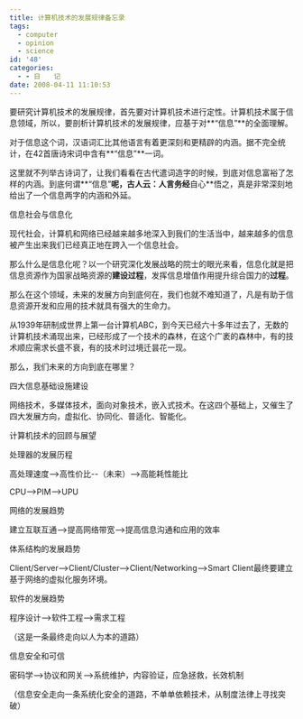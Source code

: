 ```yaml
---
title: 计算机技术的发展规律备忘录
tags:
  - computer
  - opinion
  - science
id: '48'
categories:
  - - 日　　记
date: 2008-04-11 11:10:53
---
```


要研究计算机技术的发展规律，首先要对计算机技术进行定性。计算机技术属于信息领域，所以，要剖析计算机技术的发展规律，应基于对**“信息”**的全面理解。

对于信息这个词，汉语词汇比其他语言有着更深刻和更精辟的内涵。据不完全统计，在42首唐诗宋词中含有**“信息”**一词。

这里就不列举古诗词了，让我们看看在古代遣词造字的时候，到底对信息富裕了怎样的内涵。到底何谓**“信息”**呢，古人云：**人言**务经**自心**悟之，真是非常深刻地给出了一个信息两字的内涵和外延。

信息社会与信息化

现代社会，计算机和网络已经越来越多地深入到我们的生活当中，越来越多的信息被产生出来我们已经真正地在跨入一个信息社会。

那么什么是信息化呢？以一个研究深化发展战略的院士的眼光来看，信息化就是把信息资源作为国家战略资源的**建设过程**，发挥信息增值作用提升综合国力的**过程**。

那么在这个领域，未来的发展方向到底何在，我们也就不难知道了，凡是有助于信息资源开发和应用的技术就具有强大的生命力。

从1939年研制成世界上第一台计算机ABC，到今天已经六十多年过去了，无数的计算机技术涌现出来，已经形成了一个技术的森林，在这个广袤的森林中，有的技术顺应需求长盛不衰，有的技术时过境迁昙花一现。

那么，我们未来的方向到底在哪里？

四大信息基础设施建设

网络技术，多媒体技术，面向对象技术，嵌入式技术。在这四个基础上，又催生了四大发展方向，虚拟化、协同化、普适化、智能化。

计算机技术的回顾与展望

处理器的发展历程

高处理速度-->高性价比--（未来）-->高能耗性能比

CPU-->PIM-->UPU

网络的发展趋势

建立互联互通-->提高网络带宽-->提高信息沟通和应用的效率

体系结构的发展趋势

Client/Server-->Client/Cluster-->Client/Networking-->Smart Client最终要建立基于网络的虚拟化服务环境。

软件的发展趋势

程序设计-->软件工程-->需求工程

（这是一条最终走向以人为本的道路）

信息安全和可信

密码学-->协议和网关-->系统维护，内容验证，应急拯救，长效机制

（信息安全走向一条系统化安全的道路，不单单依赖技术，从制度法律上寻找突破）